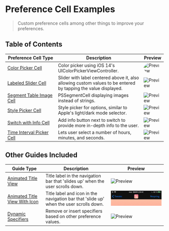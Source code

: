 # Preference Cell Examples
> Custom preference cells among other things to improve your preferences.

## Table of Contents
| Preference&nbsp;Cell&nbsp;Type | Description | Preview |
| ------------------------------ | ----------- | ------- |
| [Color Picker Cell](Color%20Picker%20Cell) | Color picker using iOS 14's UIColorPickerViewController. | <img src="./Color Picker Cell/preview.png" alt="Preview" style="border-radius:50%"> |
| [Labeled Slider Cell](Labeled%20Slider%20Cell) | Slider with label centered above it, also allowing custom values to be entered by tapping the value displayed. | <img src="./Labeled Slider Cell/preview.png" alt="Preview"> |
| [Segment Table Image Cell](Segment%20Table%20Image%20Cell) | PSSegmentCell displaying images instead of strings. | <img src="./Segment Table Image Cell/preview.png" alt="Preview"> |
| [Style Picker Cell](Style%20Picker%20Cell) | Style picker for options, similar to Apple's light/dark mode selector. | <img src="./Style Picker Cell/preview.png" alt="Preview"> |
| [Switch with Info Cell](Switch%20with%20Info%20Cell) | Add info button next to switch to provide more in-depth info to the user. | <img src="./Switch with Info Cell/preview.png" alt="Preview"> |
| [Time Interval Picker Cell](Time%20Interval%20Picker%20Cell) | Lets user select a number of hours, minutes, and seconds. | <img src="./Time Interval Picker Cell/preview.png" alt="Preview"> |

<!-- Preview size: 1125x168 -->
<!-- | [EXAMPLE]() | DESCRIPTION | <img src="./EXAMPLE/preview.png" alt="Preview"> | -->

## Other Guides Included
| Guide&nbsp;Type | Description | Preview |
| --------------- | ----------- | ------- |
| [Animated Title View](Animated%20Title%20View) | Title label in the navigation bar that 'slides up' when the user scrolls down. | <img src="./Animated Title View/preview.gif" alt="Preview" width="488"> |
| [Animated Title View With Icon](Animated%20Title%20View/With%20Icon) | Title label and icon in the navigation bar that 'slide up' when the user scrolls down. | <img src="./Animated Title View/With Icon/with_icon.gif" alt="Preview" width="488"> |
| [Dynamic Specifiers](Dynamic%20Specifiers) | Remove or insert specifiers based on other preference values. | <img src="./Dynamic Specifiers/preview.gif" alt="Preview" width="488"> |

<!-- Preview size: 886x216 -->
<!-- | [EXAMPLE]() | DESCRIPTION | <img src="./EXAMPLE/preview.gif" alt="Preview" width="488"> | -->
